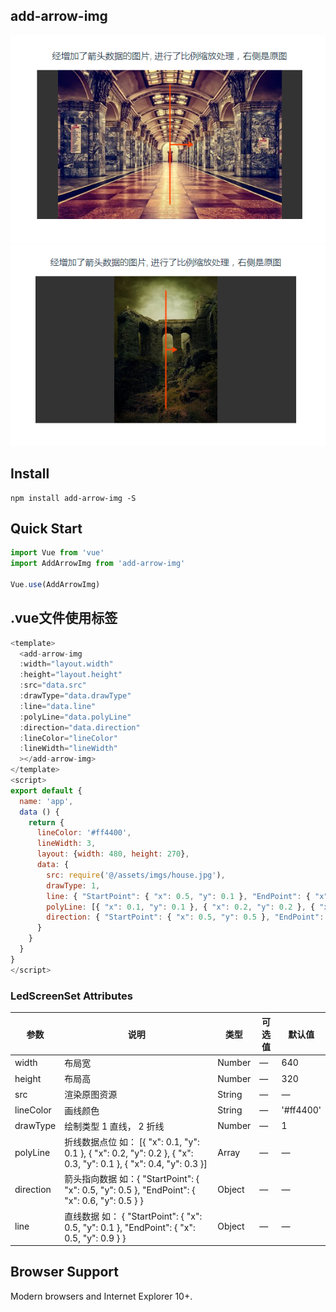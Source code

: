 ## add-arrow-img 
![示例1](/src/assets/demos/cap.png)
![示例2](/src/assets/demos/cap2.png)
## Install
```shell
npm install add-arrow-img -S
```

## Quick Start
``` javascript
import Vue from 'vue'
import AddArrowImg from 'add-arrow-img'

Vue.use(AddArrowImg)
```

## .vue文件使用标签
``` javascript
<template>
  <add-arrow-img
  :width="layout.width"
  :height="layout.height"
  :src="data.src"
  :drawType="data.drawType"
  :line="data.line"
  :polyLine="data.polyLine"
  :direction="data.direction"
  :lineColor="lineColor"
  :lineWidth="lineWidth"
  ></add-arrow-img>
</template>
<script>
export default {
  name: 'app',
  data () {
    return {
      lineColor: '#ff4400',
      lineWidth: 3,
      layout: {width: 480, height: 270},
      data: {
        src: require('@/assets/imgs/house.jpg'),
        drawType: 1,
        line: { "StartPoint": { "x": 0.5, "y": 0.1 }, "EndPoint": { "x": 0.5, "y": 0.9 } },
        polyLine: [{ "x": 0.1, "y": 0.1 }, { "x": 0.2, "y": 0.2 }, { "x": 0.3, "y": 0.1 }, { "x": 0.4, "y": 0.3 }],
        direction: { "StartPoint": { "x": 0.5, "y": 0.5 }, "EndPoint": { "x": 0.6, "y": 0.5 } }
      }
    }
  }
}
</script>
```

### LedScreenSet Attributes
| 参数         | 说明            | 类型            | 可选值                 | 默认值   |
|------------- |---------------- |---------------- |---------------------- |-------- |
| width       | 布局宽 | Number  | — | 640 |
| height       | 布局高 | Number  | — | 320 |
| src     | 渲染原图资源 | String | — | — |
| lineColor | 画线颜色 | String  |    —  |  '#ff4400' |
| drawType | 绘制类型 1 直线， 2 折线 | Number  |    —  |  1 |
| polyLine| 折线数据点位 如： [{ "x": 0.1, "y": 0.1 }, { "x": 0.2, "y": 0.2 }, { "x": 0.3, "y": 0.1 }, { "x": 0.4, "y": 0.3 }] | Array  |    —  |  —  |
| direction | 箭头指向数据 如：{ "StartPoint": { "x": 0.5, "y": 0.5 }, "EndPoint": { "x": 0.6, "y": 0.5 } } | Object  |    —  |  —  |
| line | 直线数据 如： { "StartPoint": { "x": 0.5, "y": 0.1 }, "EndPoint": { "x": 0.5, "y": 0.9 } } | Object  |    —  |  —  |
## Browser Support
Modern browsers and Internet Explorer 10+.

